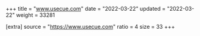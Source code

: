 +++
title = "www.usecue.com"
date = "2022-03-22"
updated = "2022-03-22"
weight = 33281

[extra]
source = "https://www.usecue.com"
ratio = 4
size = 33
+++
